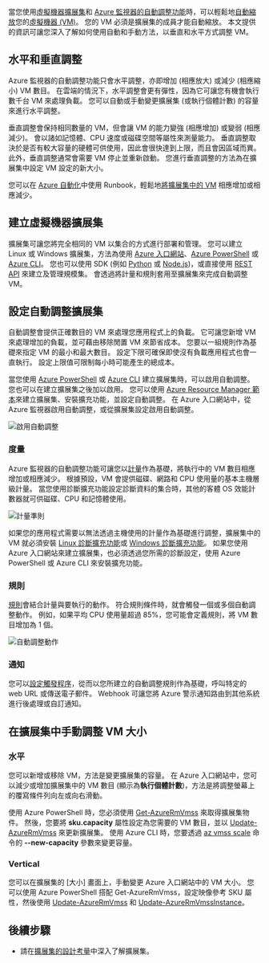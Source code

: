 當您使用[虛擬機器擴展集](../articles/virtual-machine-scale-sets/virtual-machine-scale-sets-overview.md)和 [Azure 監視器的自動調整功能](../articles/monitoring-and-diagnostics/monitoring-overview-autoscale.md)時，可以輕鬆地[自動縮放](../articles/monitoring-and-diagnostics/insights-autoscale-best-practices.md)您的[虛擬機器 (VM)](../articles/virtual-machines/windows/overview.md)。 您的 VM 必須是擴展集的成員才能自動縮放。 本文提供的資訊可讓您深入了解如何使用自動和手動方法，以垂直和水平方式調整 VM。

## <a name="horizontal-or-vertical-scaling"></a>水平和垂直調整

Azure 監視器的自動調整功能只會水平調整，亦即增加 (相應放大) 或減少 (相應縮小) VM 數目。 在雲端的情況下，水平調整會更有彈性，因為它可讓您有機會執行數千台 VM 來處理負載。 您可以自動或手動變更擴展集 (或執行個體計數) 的容量來進行水平調整。 

垂直調整會保持相同數量的 VM，但會讓 VM 的能力變強 (相應增加) 或變弱 (相應減少)。 會以諸如記憶體、CPU 速度或磁碟空間等屬性來測量能力。 垂直調整取決於是否有較大容量的硬體可供使用，因此會很快達到上限，而且會因區域而異。 此外，垂直調整通常會需要 VM 停止並重新啟動。 您進行垂直調整的方法為在擴展集中設定 VM 設定的新大小。

您可以在 [Azure 自動化](../articles/automation/automation-intro.md)中使用 Runbook，輕鬆地[將擴展集中的 VM](../articles/virtual-machine-scale-sets/virtual-machine-scale-sets-vertical-scale-reprovision.md) 相應增加或相應減少。

## <a name="create-a-virtual-machine-scale-set"></a>建立虛擬機器擴展集

擴展集可讓您將完全相同的 VM 以集合的方式進行部署和管理。 您可以建立 Linux 或 Windows 擴展集，方法為使用 [Azure 入口網站](../articles/virtual-machine-scale-sets/virtual-machine-scale-sets-portal-create.md)、[Azure PowerShell](../articles/virtual-machines/windows/tutorial-create-vmss.md) 或 [Azure CLI](../articles/virtual-machines/linux/tutorial-create-vmss.md)。 您也可以使用 SDK (例如 [Python](/develop/python) 或 [Node.js](/nodejs/azure))，或直接使用 [REST API](/rest/api/compute/virtualmachinescalesets) 來建立及管理規模集。 會透過將計量和規則套用至擴展集來完成自動調整 VM。

## <a name="configure-autoscale-for-a-scale-set"></a>設定自動調整擴展集

自動調整會提供正確數目的 VM 來處理您應用程式上的負載。 它可讓您新增 VM 來處理增加的負載，並可藉由移除閒置 VM 來節省成本。 您要以一組規則作為基礎來指定 VM 的最小和最大數目。 設定下限可確保即使沒有負載應用程式也會一直執行。 設定上限值可限制每小時可能產生的總成本。

當您使用 [Azure PowerShell](../articles/monitoring-and-diagnostics/insights-powershell-samples.md#create-and-manage-autoscale-settings) 或 [Azure CLI](https://docs.microsoft.com/cli/azure/monitor/autoscale-settings) 建立擴展集時，可以啟用自動調整。 您也可以在建立擴展集之後加以啟用。 您可以使用 [Azure Resource Manager 範本](../articles/virtual-machine-scale-sets/virtual-machine-scale-sets-windows-autoscale.md)來建立擴展集、安裝擴充功能，並設定自動調整。 在 Azure 入口網站中，從 Azure 監視器啟用自動調整，或從擴展集設定啟用自動調整。

![啟用自動調整](./media/virtual-machines-autoscale/virtual-machines-autoscale-enable.png)
 
### <a name="metrics"></a>度量

Azure 監視器的自動調整功能可讓您以[計量](../articles/monitoring-and-diagnostics/insights-autoscale-common-metrics.md)作為基礎，將執行中的 VM 數目相應增加或相應減少。 根據預設，VM 會提供磁碟、網路和 CPU 使用量的基本主機層級計量。 當您使用診斷擴充功能設定診斷資料的集合時，其他的客體 OS 效能計數器就可供磁碟、CPU 和記憶體使用。

![計量準則](./media/virtual-machines-autoscale/virtual-machines-autoscale-criteria.png)

如果您的應用程式需要以無法透過主機使用的計量作為基礎進行調整，擴展集中的 VM 就必須安裝 [Linux 診斷擴充功能](../articles/virtual-machines/linux/diagnostic-extension.md)或 [Windows 診斷擴充功能](../articles/virtual-machines/windows/ps-extensions-diagnostics.md)。 如果您使用 Azure 入口網站來建立擴展集，也必須透過您所需的診斷設定，使用 Azure PowerShell 或 Azure CLI 來安裝擴充功能。
 
### <a name="rules"></a>規則

[規則](../articles/monitoring-and-diagnostics/monitoring-autoscale-scale-by-custom-metric.md)會結合計量與要執行的動作。 符合規則條件時，就會觸發一個或多個自動調整動作。 例如，如果平均 CPU 使用量超過 85%，您可能會定義規則，將 VM 數目增加為 1 個。

![自動調整動作](./media/virtual-machines-autoscale/virtual-machines-autoscale-actions.png)
 
### <a name="notifications"></a>通知

您可以[設定觸發程序](../articles/monitoring-and-diagnostics/insights-autoscale-to-webhook-email.md)，從而以您所建立的自動調整規則作為基礎，呼叫特定的 web URL 或傳送電子郵件。 Webhook 可讓您將 Azure 警示通知路由到其他系統進行後處理或自訂通知。

## <a name="manually-scale-vms-in-a-scale-set"></a>在擴展集中手動調整 VM 大小

### <a name="horizontal"></a>水平

您可以新增或移除 VM，方法是變更擴展集的容量。 在 Azure 入口網站中，您可以減少或增加擴展集中的 VM 數目 (顯示為**執行個體計數**)，方法是將調整螢幕上的覆寫條件列向左或向右滑動。

使用 Azure PowerShell 時，您必須使用 [Get-AzureRmVmss](https://docs.microsoft.com/powershell/module/azurerm.compute/get-azurermvmss) 來取得擴展集物件。 然後，您要將 **sku.capacity** 屬性設定為您需要的 VM 數目，並以 [Update-AzureRmVmss](https://docs.microsoft.com/powershell/module/azurerm.compute/update-azurermvmss) 來更新擴展集。 使用 Azure CLI 時，您要透過 [az vmss scale](https://docs.microsoft.com/cli/azure/vmss#scale) 命令的 **--new-capacity** 參數來變更容量。

### <a name="vertical"></a>Vertical

您可以在擴展集的 [大小] 畫面上，手動變更 Azure 入口網站中的 VM 大小。 您可以使用 Azure PowerShell 搭配 Get-AzureRmVmss，設定映像參考 SKU 屬性，然後使用 [Update-AzureRmVmss](https://docs.microsoft.com/powershell/module/azurerm.compute/update-azurermvmss) 和 [Update-AzureRmVmssInstance](https://docs.microsoft.com/powershell/module/azurerm.compute/update-azurermvmssinstance)。

## <a name="next-steps"></a>後續步驟

- 請在[擴展集的設計考量](../articles/virtual-machine-scale-sets/virtual-machine-scale-sets-design-overview.md)中深入了解擴展集。

